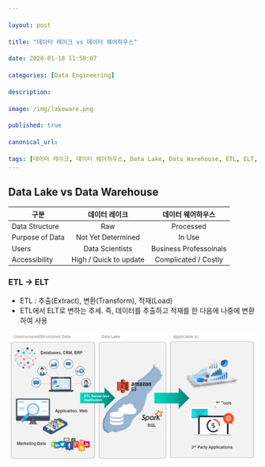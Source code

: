 ```yaml
---

layout: post

title: "데이터 레이크 vs 데이터 웨어하우스"

date: 2020-01-18 11:50:07

categories: [Data Engineering]

description:

image: /img/lakeware.png

published: true

canonical_url:

tags: [데이터 레이크, 데이터 웨어하우스, Data Lake, Data Warehouse, ETL, ELT, 데이터 엔지니어링, Data Engineering]
---
```


## Data Lake vs Data Warehouse

|구분|데이터 레이크|데이터 웨어하우스|
|----|:----------:|:-------------:|
|Data Structure|Raw|Processed|
|Purpose of Data|Not Yet Determined|In Use|
|Users|Data Scientists|Business Professoinals|
|Accessibility|High / Quick to update|Complicated / Costly|

### ETL -> ELT

- ETL : 추출(Extract), 변환(Transform), 적재(Load)
- ETL에서 ELT로 변하는 추세. 즉, 데이터를 추출하고 적재를 한 다음에 나중에 변환하여 사용

<img src='/img/datalake.PNG'>
